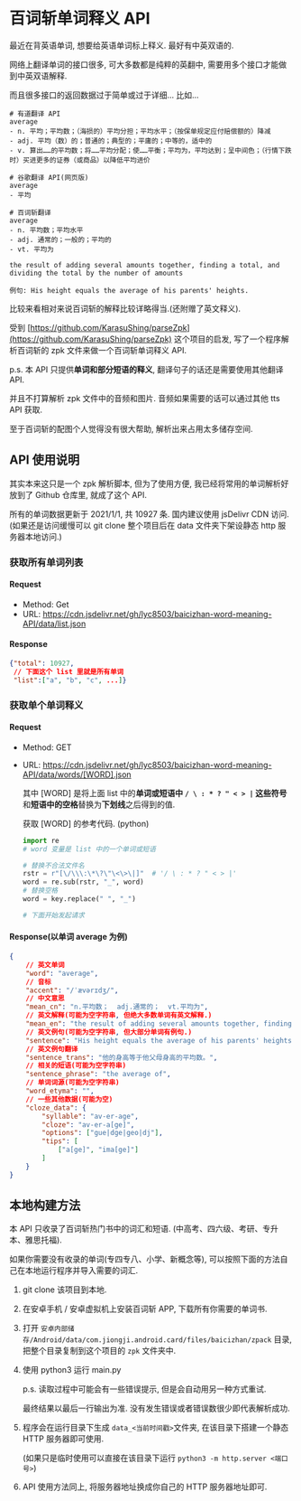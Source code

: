 # 百词斩单词释义 API

最近在背英语单词, 想要给英语单词标上释义. 最好有中英双语的.

网络上翻译单词的接口很多, 可大多数都是纯粹的英翻中, 需要用多个接口才能做到中英双语解释.

而且很多接口的返回数据过于简单或过于详细... 比如...

```
# 有道翻译 API
average
- n. 平均；平均数；（海损的）平均分担；平均水平；（按保单规定应付赔偿额的）降减
- adj. 平均（数）的；普通的；典型的；平庸的；中等的，适中的
- v. 算出……的平均数；将……平均分配；使……平衡；平均为，平均达到；呈中间色；（行情下跌时）买进更多的证券（或商品）以降低平均进价

# 谷歌翻译 API(网页版)
average
- 平均

# 百词斩翻译
average
- n. 平均数；平均水平
- adj. 通常的；一般的；平均的
- vt. 平均为

the result of adding several amounts together, finding a total, and dividing the total by the number of amounts

例句: His height equals the average of his parents' heights.
```

比较来看相对来说百词斩的解释比较详略得当.(还附赠了英文释义).

受到 [https://github.com/KarasuShing/parseZpk](https://github.com/KarasuShing/parseZpk) 这个项目的启发, 写了一个程序解析百词斩的 zpk 文件来做一个百词斩单词释义 API.

p.s. 本 API 只提供**单词和部分短语的释义**, 翻译句子的话还是需要使用其他翻译 API.

并且不打算解析 zpk 文件中的音频和图片. 音频如果需要的话可以通过其他 tts API 获取.

至于百词斩的配图个人觉得没有很大帮助, 解析出来占用太多储存空间.

## API 使用说明

其实本来这只是一个 zpk 解析脚本, 但为了使用方便, 我已经将常用的单词解析好放到了 Github 仓库里, 就成了这个 API.

所有的单词数据更新于 2021/1/1, 共 10927 条. 国内建议使用 jsDelivr CDN 访问. (如果还是访问缓慢可以 git clone 整个项目后在 data 文件夹下架设静态 http 服务器本地访问.)

### 获取所有单词列表

#### Request

- Method: Get
- URL: https://cdn.jsdelivr.net/gh/lyc8503/baicizhan-word-meaning-API/data/list.json

#### Response

```json
{"total": 10927,
 // 下面这个 list 里就是所有单词
 "list":["a", "b", "c", ...]}
```

### 获取单个单词释义

#### Request

- Method: GET

- URL: https://cdn.jsdelivr.net/gh/lyc8503/baicizhan-word-meaning-API/data/words/[WORD].json

  其中 [WORD] 是将上面 list 中的**单词或短语中 `/ \ : * ? " < > |` 这些符号**和**短语中的空格**替换为**下划线**之后得到的值.

  获取 [WORD] 的参考代码. (python)

  ```python
  import re
  # word 变量是 list 中的一个单词或短语
  
  # 替换不合法文件名
  rstr = r"[\/\\\:\*\?\"\<\>\|]"  # '/ \ : * ? " < > |'
  word = re.sub(rstr, "_", word)
  # 替换空格
  word = key.replace(" ", "_")
  
  # 下面开始发起请求
  ```

#### Response(以单词 average 为例)

```json
{
    // 英文单词
	"word": "average",
    // 音标
	"accent": "/ˈævərɪdʒ/",
    // 中文意思
	"mean_cn": "n.平均数；  adj.通常的；  vt.平均为",
    // 英文解释(可能为空字符串, 但绝大多数单词有英文解释.)
	"mean_en": "the result of adding several amounts together, finding a total, and dividing the total by the number of amounts",
    // 英文例句(可能为空字符串, 但大部分单词有例句.)
	"sentence": "His height equals the average of his parents' heights.",
    // 英文例句翻译
	"sentence_trans": "他的身高等于他父母身高的平均数。",
    // 相关的短语(可能为空字符串)
	"sentence_phrase": "the average of",
    // 单词词源(可能为空字符串)
	"word_etyma": "",
    // 一些其他数据(可能为空)
	"cloze_data": {
		"syllable": "av-er-age",
		"cloze": "av-er-a[ge]",
		"options": ["gue|dge|geo|dj"],
		"tips": [
			["a[ge]", "ima[ge]"]
		]
	}
}
```

## 本地构建方法

本 API 只收录了百词斩热门书中的词汇和短语. (中高考、四六级、考研、专升本、雅思托福).

如果你需要没有收录的单词(专四专八、小学、新概念等), 可以按照下面的方法自己在本地运行程序并导入需要的词汇.

1. git clone 该项目到本地.

2. 在安卓手机 / 安卓虚拟机上安装百词斩 APP, 下载所有你需要的单词书.

3. 打开 `安卓内部储存/Android/data/com.jiongji.android.card/files/baicizhan/zpack` 目录, 把整个目录复制到这个项目的 `zpk` 文件夹中.

4. 使用 python3 运行 main.py

   p.s. 读取过程中可能会有一些错误提示, 但是会自动用另一种方式重试.

   最终结果以最后一行输出为准. 没有发生错误或者错误数很少即代表解析成功.

5. 程序会在运行目录下生成 `data_<当前时间戳>`文件夹, 在该目录下搭建一个静态 HTTP 服务器即可使用.

   (如果只是临时使用可以直接在该目录下运行 `python3 -m http.server <端口号>`)

6. API 使用方法同上, 将服务器地址换成你自己的 HTTP 服务器地址即可.

